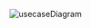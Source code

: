 ![usecaseDiagram](https://github.com/sejbouchereau/TP2/assets/144491368/67adfe5b-9ba8-4b7d-a090-81bd37aadb4a)
